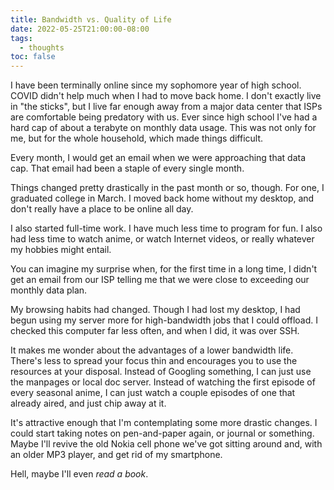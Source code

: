 ```yaml
---
title: Bandwidth vs. Quality of Life
date: 2022-05-25T21:00:00-08:00
tags:
  - thoughts
toc: false
---
```


I have been terminally online since my sophomore year of high school. COVID didn't help much when I had to move back home. I don't exactly live in "the sticks", but I live far enough away from a major data center that ISPs are comfortable being predatory with us. Ever since high school I've had a hard cap of about a terabyte on monthly data usage. This was not only for me, but for the whole household, which made things difficult.

Every month, I would get an email when we were approaching that data cap. That email had been a staple of every single month.

Things changed pretty drastically in the past month or so, though. For one, I graduated college in March. I moved back home without my desktop, and don't really have a place to be online all day.

I also started full-time work. I have much less time to program for fun. I also had less time to watch anime, or watch Internet videos, or really whatever my hobbies might entail.

You can imagine my surprise when, for the first time in a long time, I didn't get an email from our ISP telling me that we were close to exceeding our monthly data plan.

My browsing habits had changed. Though I had lost my desktop, I had begun using my server more for high-bandwidth jobs that I could offload. I checked this computer far less often, and when I did, it was over SSH.

It makes me wonder about the advantages of a lower bandwidth life. There's less to spread your focus thin and encourages you to use the resources at your disposal. Instead of Googling something, I can just use the manpages or local doc server. Instead of watching the first episode of every seasonal anime, I can just watch a couple episodes of one that already aired, and just chip away at it.

It's attractive enough that I'm contemplating some more drastic changes. I could start taking notes on pen-and-paper again, or journal or something. Maybe I'll revive the old Nokia cell phone we've got sitting around and, with an older MP3 player, and get rid of my smartphone.

Hell, maybe I'll even *read a book*.
